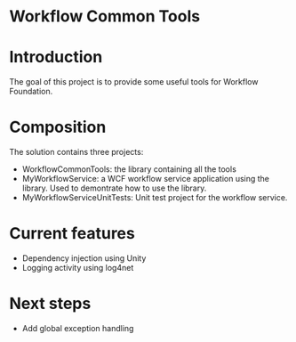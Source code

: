 Workflow Common Tools
===================

# Introduction
The goal of this project is to provide some useful tools for Workflow Foundation.

# Composition
The solution contains three projects:
- WorkflowCommonTools: the library containing all the tools
- MyWorkflowService: a WCF workflow service application using the library. Used to demontrate how to use the library.
- MyWorkflowServiceUnitTests: Unit test project for the workflow service.

# Current features
- Dependency injection using Unity
- Logging activity using log4net

# Next steps
- Add global exception handling